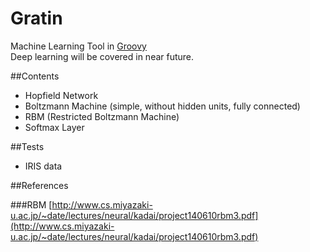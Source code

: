 Gratin
===

Machine Learning Tool in [Groovy](http://www.groovy-lang.org/)  
Deep learning will be covered in near future. 

##Contents

- Hopfield Network
- Boltzmann Machine (simple, without hidden units, fully connected)
- RBM (Restricted Boltzmann Machine)
- Softmax Layer

##Tests

- IRIS data

##References

###RBM
[http://www.cs.miyazaki-u.ac.jp/~date/lectures/neural/kadai/project140610rbm3.pdf](http://www.cs.miyazaki-u.ac.jp/~date/lectures/neural/kadai/project140610rbm3.pdf)
